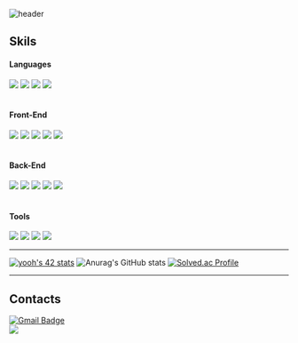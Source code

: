 ![header](https://capsule-render.vercel.app/api?type=waving&color=193549&height=200&text=%EC%95%88%EB%85%95%ED%95%98%EC%84%B8%EC%9A%94!%20yooh%EC%9E%85%EB%8B%88%EB%8B%A4!&fontColor=ffffff&fontSize=40&animation=fadeIn)

## Skils

#### Languages
<img src="https://img.shields.io/badge/Javascript-F7DF1E?style=for-the-badge&logo=JavaScript&logoColor=black"> <img src="https://img.shields.io/badge/Typescript-3178C6?style=for-the-badge&logo=TypeScript&logoColor=white"> <img src="https://img.shields.io/badge/-c++-00599c?style=for-the-badge&logo=c%2B%2B&logoColor=white"> <img src="https://img.shields.io/badge/c-a8b9cc?style=for-the-badge&logo=c&logoColor=white"> <br /><br />
#### Front-End
<img src="https://img.shields.io/badge/REACT-61dafb?style=for-the-badge&logo=React&logoColor=black"> <img src="https://img.shields.io/badge/redux-764abc?style=for-the-badge&logo=Redux&logoColor=white"> <img src="https://img.shields.io/badge/Redux_Saga-999999?style=for-the-badge&logo=Redux-Saga&logoColor=white"> <img src="https://img.shields.io/badge/React_query-ff4154?style=for-the-badge&logo=ReactQuery&logoColor=white"> <img src="https://img.shields.io/badge/vite-646cff?style=for-the-badge&logo=vite&logoColor=white"> <br /><br />
#### Back-End
<img src="https://img.shields.io/badge/express-000000?style=for-the-badge&logo=Express&logoColor=white"> <img src="https://img.shields.io/badge/mysql-4479a1?style=for-the-badge&logo=mysql&logoColor=white"> <img src="https://img.shields.io/badge/mariadb-003545?style=for-the-badge&logo=mariadb&logoColor=white"> <img src="https://img.shields.io/badge/sequelize-52b0e7?style=for-the-badge&logo=sequelize&logoColor=white"> <img src="https://img.shields.io/badge/socket.io-010101?style=for-the-badge&logo=socket.io&logoColor=white"> <br /><br />
#### Tools
<img src="https://img.shields.io/badge/docker-2496ed?style=for-the-badge&logo=docker&logoColor=white"> <img src="https://img.shields.io/badge/npm-cb3837?style=for-the-badge&logo=npm&logoColor=white"> <img src="https://img.shields.io/badge/github-181717?style=for-the-badge&logo=github&logoColor=white">  <img src="https://img.shields.io/badge/prettier-f7b93e?style=for-the-badge&logo=prettier&logoColor=white"> 

---

[![yooh's 42 stats](https://badge42.vercel.app/api/v2/clewoa07i00110gmhqbu5bqlw/stats?cursusId=21&coalitionId=85)](https://github.com/JaeSeoKim/badge42)
![Anurag's GitHub stats](https://github-readme-stats.vercel.app/api?username=oyhoyhk&show_icons=true&theme=default)    [![Solved.ac Profile](http://mazassumnida.wtf/api/v2/generate_badge?boj=oyhoyhk)](https://solved.ac/oyhoyhk/)

---

## Contacts

[![Gmail Badge](https://img.shields.io/badge/Gmail-d14836?style=flat-square&logo=Gmail&logoColor=white&link=mailto:hwan4488@gmail.com)](mailto:hwan4488@gmail.com)<br/>
<a href="https://www.notion.so/8784ce48144e4e59b5594e9d7302a779" target="_blank"><img src="https://img.shields.io/badge/notion-ffffff?style=for-the-badge&logo=Notion&logoColor=black"></a>
